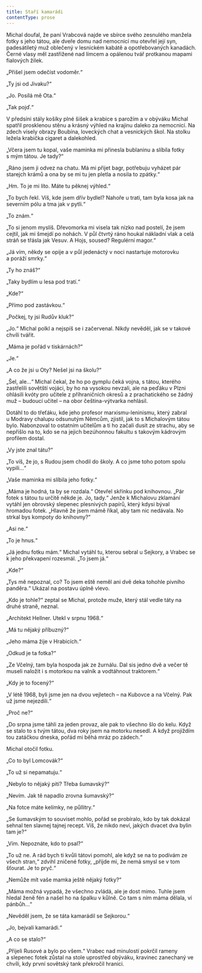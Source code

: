 ```yaml
---
title: Staří kamarádi
contentType: prose
---
```


<section>

Michal doufal, že paní Vrabcová najde ve sbírce svého zesnulého manžela fotky s jeho tátou, ale dveře domu nad nemocnicí mu otevřel její syn, padesátiletý muž oblečený v lesnickém kabátě a opotřebovaných kanadách. Černé vlasy měl zastřižené nad límcem a opálenou tvář protkanou mapami fialových žilek.

„Přišel jsem odečíst vodoměr.“

„Ty jsi od Jivaku?“

„Jo. Posílá mě Ota.“

„Tak pojď.“

V předsíni stály košíky plné šišek a krabice s parožím a v obýváku Michal spatřil prosklenou stěnu a krásný výhled na krajinu daleko za nemocnicí. Na zdech visely obrazy Boubína, loveckých chat a vesnických škol. Na stolku ležela krabička cigaret a dalekohled.

„Včera jsem tu kopal, vaše maminka mi přinesla bublaninu a slíbila fotky s mým tátou. Je tady?“

„Ráno jsem ji odvez na chatu. Má mi přijet bagr, potřebuju vyházet pár starejch krámů a ona by se mi tu jen pletla a nosila to zpátky.“

„Hm. To je mi líto. Máte tu pěknej výhled.“

„To bych řekl. Víš, kde jsem dřív bydlel? Nahoře u trati, tam byla kosa jak na severním pólu a tma jak v pytli.“

„To znám.“

„To si jenom myslíš. Dřevomorka mi visela tak nízko nad postelí, že jsem cejtil, jak mi šmejdí po nohách. V půl čtvrtý ráno houkal nákladní vlak a celá stráň se třásla jak Vesuv. A Hojs, soused? Regulérní magor.“

„Já vím, někdy se opije a v půl jedenáctý v noci nastartuje motorovku a poráží smrky.“

„Ty ho znáš?“

„Taky bydlím u lesa pod tratí.“

„Kde?“

„Přímo pod zastávkou.“

„Počkej, ty jsi Rudův kluk?“

„Jo.“ Michal polkl a nejspíš se i začervenal. Nikdy nevěděl, jak se v takové chvíli tvářit.

„Máma je pořád v tiskárnách?“

„Je.“

„A co že jsi u Oty? Nešel jsi na školu?“

„Šel, ale…“ Michal čekal, že ho po gymplu čeká vojna, s tátou, kterého zastřelili sovětští vojáci, by ho na vysokou nevzali, ale na peďáku v Plzni ohlásili kvóty pro učitele z příhraničních okresů a z prachatického se žádný muž – budoucí učitel – na obor čeština-výtvarka nehlásil.

Dotáhl to do třeťáku, kde jeho profesor marxismu-leninismu, který zabral u Modravy chalupu odsunutým Němcům, zjistil, jak to s Michalovým tátou bylo. Nabonzoval to ostatním učitelům a ti ho začali dusit ze strachu, aby se nepřišlo na to, kdo se na jejich bezúhonnou fakultu s takovým kádrovým profilem dostal.

„Vy jste znal tátu?“

„To víš, že jo, s Rudou jsem chodil do školy. A co jsme toho potom spolu vypili…“

„Vaše maminka mi slíbila jeho fotky.“

„Máma je hodná, ta by se rozdala.“ Otevřel skřínku pod knihovnou. „Pár fotek s tátou tu určitě někde je. Jo, tady.“ Jenže k Michalovu zklamání vytáhl jen obrovský slepenec plesnivých papírů, který kdysi býval hromadou fotek. „Hlavně že jsem mámě říkal, aby tam nic nedávala. No strkal bys kompoty do knihovny?“

„Asi ne.“

„To je hnus.“

„Já jednu fotku mám.“ Michal vytáhl tu, kterou sebral u Sejkory, a Vrabec se k jeho překvapení rozesmál. „To jsem já.“

„Kde?“

„Tys mě nepoznal, co? To jsem eště neměl ani dvě deka tohohle pivního panděra.“ Ukázal na postavu úplně vlevo.

„Kdo je tohle?“ zeptal se Michal, protože muže, který stál vedle táty na druhé straně, neznal.

„Architekt Hellner. Utekl v srpnu 1968.“

„Má tu nějaký příbuzný?“

„Jeho máma žije v Hrabicích.“

„Odkud je ta fotka?“

„Ze Včelný, tam byla hospoda jak ze žurnálu. Dal sis jedno dvě a večer tě museli naložit i s motorkou na valník a vodtáhnout traktorem.“

„Kdy je to focený?“

„V létě 1968, byli jsme jen na dvou vejletech – na Kubovce a na Včelný. Pak už jsme nejezdili.“

„Proč ne?“

„Do srpna jsme táhli za jeden provaz, ale pak to všechno šlo do kelu. Když se stalo to s tvým tátou, dva roky jsem na motorku nesedl. A když projíždím tou zatáčkou dneska, pořád mi běhá mráz po zádech.“

Michal otočil fotku.

„Co to byl Lomcovák?“

„To už si nepamatuju.“

„Nebylo to nějaký pití? Třeba šumavský?“

„Nevím. Jak tě napadlo zrovna šumavský?“

„Na fotce máte kelímky, ne půllitry.“

„Se šumavským to souviset mohlo, pořád se probíralo, kdo by tak dokázal sehnal ten slavnej tajnej recept. Víš, že nikdo neví, jakých dvacet dva bylin tam je?“

„Vím. Nepoznáte, kdo to psal?“

„To už ne. A rád bych ti kvůli tátovi pomohl, ale když se na to podívám ze všech stran,“ zdvihl zničené fotky, „přijde mi, že nemá smysl se v tom šťourat. Je to pryč.“

„Nemůže mít vaše mamka ještě nějaký fotky?“

„Máma možná vypadá, že všechno zvládá, ale je dost mimo. Tuhle jsem hledal ženě fén a našel ho na špalku v kůlně. Co tam s ním máma dělala, ví pánbůh…“

„Nevěděl jsem, že se táta kamarádil se Sejkorou.“

„Jo, bejvali kamarádi.“

„A co se stalo?“

„Přijeli Rusové a bylo po všem.“ Vrabec nad minulostí pokrčil rameny a slepenec fotek zůstal na stole uprostřed obýváku, kravinec zanechaný ve chvíli, kdy první sovětský tank překročil hranici.

</section>
